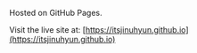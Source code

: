 Hosted on GitHub Pages.

Visit the live site at: [https://itsjinuhyun.github.io](https://itsjinuhyun.github.io) 